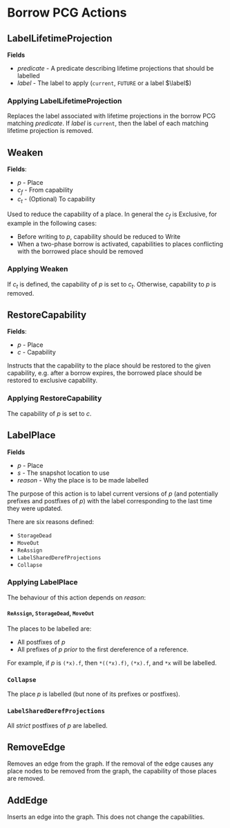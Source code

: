 # Borrow PCG Actions

## LabelLifetimeProjection

**Fields**
- *predicate* - A predicate describing lifetime projections that should be labelled
- *label* - The label to apply (`current`, `FUTURE` or a label $\label$)

### Applying LabelLifetimeProjection

Replaces the label associated with lifetime projections in the borrow PCG
matching *predicate*. If *label* is `current`, then the label of each matching
lifetime projection is removed.

## Weaken

**Fields**:
- $p$ - Place
- $c_f$ - From capability
- $c_t$ - (Optional) To capability

Used to reduce the capability of a place.
In general the $c_f$ is Exclusive, for example in the following cases:

- Before writing to $p$, capability should be reduced to Write
- When a two-phase borrow is activated, capabilities to places conflicting with
  the borrowed place should be removed

### Applying Weaken

If $c_t$ is defined, the capability of $p$ is set to $c_t$. Otherwise,
capability to $p$ is removed.

## RestoreCapability

**Fields**:
- $p$ - Place
- $c$ - Capability

Instructs that the capability to the place should be restored to the given
capability, e.g. after a borrow expires, the borrowed place should be restored
to exclusive capability.

### Applying RestoreCapability

The capability of $p$ is set to $c$.

## LabelPlace

**Fields**
- $p$ - Place
- $s$ - The snapshot location to use
- *reason* - Why the place is to be made labelled

The purpose of this action is to label current versions of $p$ (and potentially
prefixes and postfixes of $p$) with the label corresponding to the last time
they were updated.

There are six reasons defined:
- `StorageDead`
- `MoveOut`
- `ReAssign`
- `LabelSharedDerefProjections`
- `Collapse`

### Applying LabelPlace


The behaviour of this action depends on *reason*:

#### `ReAssign`, `StorageDead`, `MoveOut`

The places to be labelled are:
- All postfixes of $p$
- All prefixes of $p$ *prior* to the first dereference of a reference.

For example, if $p$ is `(*x).f`, then `*((*x).f)`, `(*x).f`, and `*x` will be
labelled.

### `Collapse`

The place $p$ is labelled (but none of its prefixes or postfixes).

### `LabelSharedDerefProjections`

All *strict* postfixes of $p$ are labelled.

## RemoveEdge

Removes an edge from the graph. If the removal of the edge causes any place
nodes to be removed from the graph, the capability of those places are removed.

## AddEdge

Inserts an edge into the graph. This does not change the capabilities.
